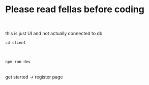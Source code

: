 <h1>Please read fellas before coding</h1><br>
<p>
this is just UI and not actually connected to db<br>

```sh
cd client
```
<br>

```sh
npm run dev
```
<br>
get started -> register page
</p>
